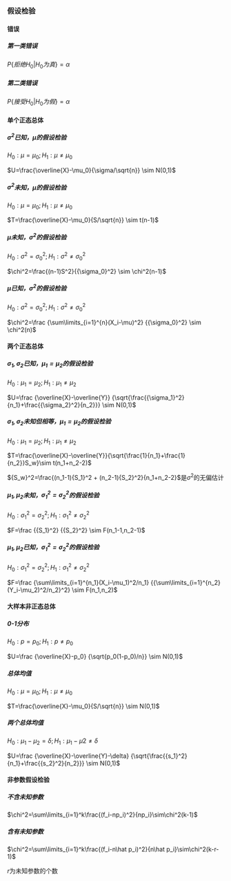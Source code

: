 ### 假设检验

#### 错误

##### 第一类错误

$P\{拒绝H_0|H_0为真\}=\alpha$

##### 第二类错误

$P\{接受H_0|H_0为假\}=\alpha$

#### 单个正态总体

##### ${\sigma^2}$已知，$\mu$的假设检验

$H_0:\mu=\mu_0;H_1:\mu\neq\mu_0$

$U=\frac{\overline{X}-\mu_0}{\sigma/\sqrt{n}} \sim N(0,1)$

##### ${\sigma^2}$未知，$\mu$的假设检验

$H_0:\mu=\mu_0;H_1:\mu\neq\mu_0$

$T=\frac{\overline{X}-\mu_0}{S/\sqrt{n}} \sim t(n-1)$

##### $\mu$未知，${\sigma^2}$的假设检验

$H_0:{\sigma^2}={\sigma_0}^2;H_1:{\sigma^2}\neq{\sigma_0}^2$

$\chi^2=\frac{(n-1)S^2}{{\sigma_0}^2} \sim \chi^2(n-1)$

##### $\mu$已知，${\sigma^2}$的假设检验

$H_0:{\sigma^2}={\sigma_0}^2;H_1:{\sigma^2}\neq{\sigma_0}^2$

$\chi^2=\frac {\sum\limits_{i=1}^{n}(X_i-\mu)^2} {{\sigma_0}^2} \sim \chi^2(n)$

#### 两个正态总体

##### ${\sigma_1},{\sigma_2}$已知，$\mu_1=\mu_2$的假设检验

$H_0:\mu_1=\mu_2;H_1:\mu_1\neq\mu_2$

$U=\frac {\overline{X}-\overline{Y}} {\sqrt{\frac{{\sigma_1}^2}{n_1}+\frac{{\sigma_2}^2}{n_2}}} \sim N(0,1)$

##### ${\sigma_1},{\sigma_2}$未知但相等，$\mu_1=\mu_2$的假设检验

$H_0:\mu_1=\mu_2;H_1:\mu_1\neq\mu_2$

$T=\frac{\overline{X}-\overline{Y}}{\sqrt{\frac{1}{n_1}+\frac{1}{n_2}}S_w}\sim t(n_1+n_2-2)$

${S_w}^2=\frac{(n_1-1){S_1}^2 + (n_2-1){S_2}^2}{n_1+n_2-2}$是$\sigma^2$的无偏估计

##### $\mu_1,\mu_2$未知，${\sigma_1}^2={\sigma_2}^2$的假设检验

$H_0:{\sigma_1}^2={\sigma_2}^2;H_1:{\sigma_1}^2\neq{\sigma_2}^2$

$F=\frac {{S_1}^2} {{S_2}^2} \sim F(n_1-1,n_2-1)$

##### $\mu_1,\mu_2$已知，${\sigma_1}^2={\sigma_2}^2$的假设检验

$H_0:{\sigma_1}^2={\sigma_2}^2;H_1:{\sigma_1}^2\neq{\sigma_2}^2$

$F=\frac {\sum\limits_{i=1}^{n_1}(X_i-\mu_1)^2/n_1} {{\sum\limits_{i=1}^{n_2}(Y_i-\mu_2)^2/n_2}^2} \sim F(n_1,n_2)$

#### 大样本非正态总体

##### 0-1分布

$H_0:p=p_0;H_1:p\neq p_0$

$U=\frac {\overline{X}-p_0} {\sqrt{p_0(1-p_0)/n}} \sim N(0,1)$

##### 总体均值

$H_0:\mu=\mu_0;H_1:\mu\neq\mu_0$

$T=\frac{\overline{X}-\mu_0}{S/\sqrt{n}} \sim N(0,1)$

##### 两个总体均值

$H_0:\mu_1-\mu_2=\delta;H_1:\mu_1-\mu2\neq\delta$

$U=\frac {\overline{X}-\overline{Y}-\delta} {\sqrt{\frac{{s_1}^2}{n_1}+\frac{{s_2}^2}{n_2}}} \sim N(0,1)$

#### 非参数假设检验

##### 不含未知参数

$\chi^2=\sum\limits_{i=1}^k\frac{(f_i-np_i)^2}{np_i}\sim\chi^2(k-1)$

##### 含有未知参数

$\chi^2=\sum\limits_{i=1}^k\frac{(f_i-n\hat p_i)^2}{n\hat p_i}\sim\chi^2(k-r-1)$

$r$为未知参数的个数

